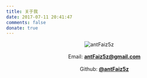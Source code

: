 ```yaml
---
title: 关于我
date: 2017-07-11 20:41:47
comments: false
donate: true
---
```


<div align="center">

![antFaiz5z](http://osxg0gzju.bkt.clouddn.com/avatar3.png?imageView2/2/w/200/h/200/q/100|imageslim )

 　　Email: **<antFaiz5z@gmail.com>**

 　　Github: **[@antFaiz5z](https://github.com/antFaiz5z)**

</div>
